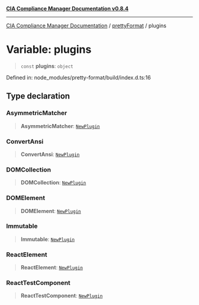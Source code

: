 [**CIA Compliance Manager Documentation v0.8.4**](../../../README.md)

***

[CIA Compliance Manager Documentation](../../../globals.md) / [prettyFormat](../README.md) / plugins

# Variable: plugins

> `const` **plugins**: `object`

Defined in: node\_modules/pretty-format/build/index.d.ts:16

## Type declaration

### AsymmetricMatcher

> **AsymmetricMatcher**: [`NewPlugin`](../type-aliases/NewPlugin.md)

### ConvertAnsi

> **ConvertAnsi**: [`NewPlugin`](../type-aliases/NewPlugin.md)

### DOMCollection

> **DOMCollection**: [`NewPlugin`](../type-aliases/NewPlugin.md)

### DOMElement

> **DOMElement**: [`NewPlugin`](../type-aliases/NewPlugin.md)

### Immutable

> **Immutable**: [`NewPlugin`](../type-aliases/NewPlugin.md)

### ReactElement

> **ReactElement**: [`NewPlugin`](../type-aliases/NewPlugin.md)

### ReactTestComponent

> **ReactTestComponent**: [`NewPlugin`](../type-aliases/NewPlugin.md)
